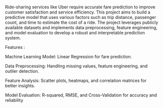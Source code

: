 Ride-sharing services like Uber require accurate fare prediction to improve customer satisfaction and service efficiency. This project aims to build a predictive model that uses various factors such as trip distance, passenger count, and time to estimate the cost of a ride.
The project leverages publicly available datasets and implements data preprocessing, feature engineering, and model evaluation to develop a robust and interpretable prediction system.

Features  :



Machine Learning Model: Linear Regression for fare prediction.


Data Preprocessing: Handling missing values, feature engineering, and outlier detection.


Feature Analysis: Scatter plots, heatmaps, and correlation matrices for better insights.


Model Evaluation: R-squared, RMSE, and Cross-Validation for accuracy and reliability
